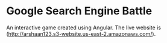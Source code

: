 # Google Search Engine Battle

An interactive game created using Angular.
The live website is (http://arshaan123.s3-website.us-east-2.amazonaws.com/).
